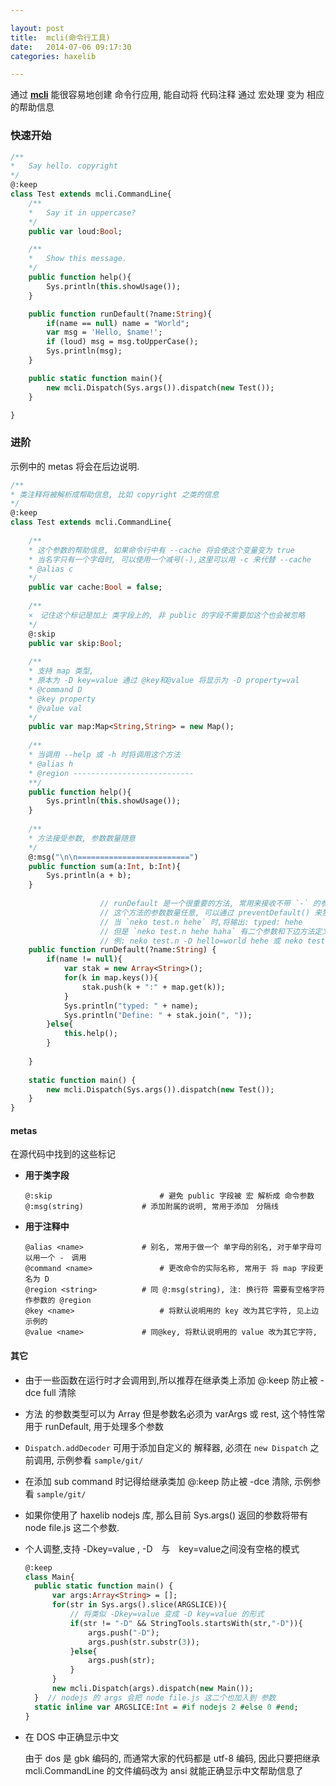 ```yaml
---

layout: post
title:  mcli(命令行工具)
date:   2014-07-06 09:17:30
categories: haxelib

---
```


通过 **[mcli](https://github.com/waneck/mcli)** 能很容易地创建 命令行应用, 能自动将 代码注释 通过 宏处理 变为 相应的帮助信息

<!-- more -->

### 快速开始

```haxe
/**
*	Say hello. copyright	
*/
@:keep
class Test extends mcli.CommandLine{
	/**
	*	Say it in uppercase?
	*/
	public var loud:Bool;

	/**
	*	Show this message.
	*/
	public function help(){
		Sys.println(this.showUsage());
	}

	public function runDefault(?name:String){
		if(name == null) name = "World";
		var msg = 'Hello, $name!';
		if (loud) msg = msg.toUpperCase();
		Sys.println(msg);
	}

	public static function main(){
		new mcli.Dispatch(Sys.args()).dispatch(new Test());
	}

}
```

### 进阶

示例中的 metas 将会在后边说明.

```haxe
/**
* 类注释将被解析成帮助信息, 比如 copyright 之类的信息
*/
@:keep
class Test extends mcli.CommandLine{
	
	/**
	* 这个参数的帮助信息, 如果命令行中有 --cache 将会使这个变量变为 true
	* 当名字只有一个字母时, 可以使用一个减号(-),这里可以用 -c 来代替 --cache
	* @alias c
	*/
	public var cache:Bool = false;
	
	/**
	×　记住这个标记是加上 类字段上的, 非 public 的字段不需要加这个也会被忽略
	*/
	@:skip
	public var skip:Bool;
		
	/**
	* 支持 map 类型, 
	* 原本为 -D key=value 通过 @key和@value 将显示为 -D property=val
	* @command D
	* @key property
	* @value val
	*/
	public var map:Map<String,String> = new Map();
	
	/**
	* 当调用 --help 或 -h 时将调用这个方法
	* @alias h
	* @region ---------------------------
	**/
	public function help(){
		Sys.println(this.showUsage());
	}
	
	/**
	* 方法接受参数, 参数数量随意
	*/
	@:msg("\n\n=========================")
	public function sum(a:Int, b:Int){
		Sys.println(a + b);
	}
	
					// runDefault 是一个很重要的方法, 常用来接收不带 `-` 的参数
					// 这个方法的参数数量任意, 可以通过 preventDefault() 来禁用这个方法
					// 当 `neko test.n hehe` 时,将输出: typed: hehe
					// 但是 `neko test.n hehe haha` 有二个参数和下边方法定义参数个数不一致，这时只会输出帮助信息
					// 例: neko test.n -D hello=world hehe 或 neko test.n hehe -D hello=world
	public function runDefault(?name:String) {
		if(name != null){
			var stak = new Array<String>();
			for(k in map.keys()){
				stak.push(k + ":" + map.get(k));
			}
			Sys.println("typed: " + name);
			Sys.println("Define: " + stak.join(", "));
		}else{
			this.help();
		}
		
	}
	
	static function main() {
		new mcli.Dispatch(Sys.args()).dispatch(new Test());
	}
}
```

#### metas

在源代码中找到的这些标记

* **用于类字段**

  ```
  @:skip						# 避免 public 字段被 宏 解析成 命令参数
  @:msg(string)				# 添加附属的说明, 常用于添加　分隔线
  ```

* **用于注释中**

  ```
  @alias <name>				# 别名, 常用于做一个 单字母的别名, 对于单字母可以用一个 -　调用
  @command <name>				# 更改命令的实际名称, 常用于 将 map 字段更名为 D
  @region <string>			# 同 @:msg(string), 注: 换行符 需要有空格字符作参数的 @region
  @key <name>					# 将默认说明用的 key 改为其它字符, 见上边示例的
  @value <name>				# 同@key, 将默认说明用的 value 改为其它字符, 
  ```

#### 其它

* 由于一些函数在运行时才会调用到,所以推荐在继承类上添加 @:keep 防止被 -dce full 清除

* 方法 的参数类型可以为 Array<String> 但是参数名必须为 varArgs 或 rest, 这个特性常用于 runDefault, 用于处理多个参数

* `Dispatch.addDecoder` 可用于添加自定义的 解释器, 必须在 `new Dispatch` 之前调用, 示例参看 `sample/git/`

* 在添加 sub command 时记得给继承类加 @:keep 防止被 -dce 清除, 示例参看 `sample/git/`

* 如果你使用了 haxelib nodejs 库, 那么目前 Sys.args() 返回的参数将带有 node file.js 这二个参数.

* 个人调整,支持 -Dkey=value , -D　与　key=value之间没有空格的模式

  ```haxe
  @:keep
  class Main{
  	public static function main() {		
  		var args:Array<String> = [];		
  		for(str in Sys.args().slice(ARGSLICE)){
  			// 将类似 -Dkey=value 变成 -D key=value 的形式
  			if(str != "-D" && StringTools.startsWith(str,"-D")){
  				args.push("-D");
  				args.push(str.substr(3));
  			}else{
  				args.push(str);
  			}
  		}		
  		new mcli.Dispatch(args).dispatch(new Main());
  	}  // nodejs 的 args 会把 node file.js 这二个也加入到 参数
  	static inline var ARGSLICE:Int = #if nodejs 2 #else 0 #end;
  }	
  ```

* 在 DOS 中正确显示中文

  由于 dos 是 gbk 编码的, 而通常大家的代码都是 utf-8 编码, 因此只要把继承 mcli.CommandLine 的文件编码改为 ansi 就能正确显示中文帮助信息了